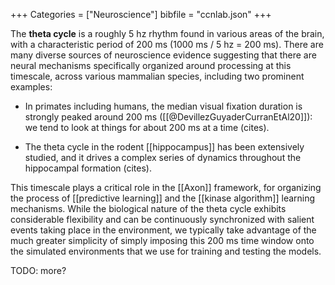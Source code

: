 +++
Categories = ["Neuroscience"]
bibfile = "ccnlab.json"
+++

The **theta cycle** is a roughly 5 hz rhythm found in various areas of the brain, with a characteristic period of 200 ms (1000 ms / 5 hz = 200 ms). There are many diverse sources of neuroscience evidence suggesting that there are neural mechanisms specifically organized around processing at this timescale, across various mammalian species, including two prominent examples:

* In primates including humans, the median visual fixation duration is strongly peaked around 200 ms ([[@DevillezGuyaderCurranEtAl20]]): we tend to look at things for about 200 ms at a time (cites).

* The theta cycle in the rodent [[hippocampus]] has been extensively studied, and it drives a complex series of dynamics throughout the hippocampal formation (cites).

This timescale plays a critical role in the [[Axon]] framework, for organizing the process of [[predictive learning]] and the [[kinase algorithm]] learning mechanisms. While the biological nature of the theta cycle exhibits considerable flexibility and can be continuously synchronized with salient events taking place in the environment, we typically take advantage of the much greater simplicity of simply imposing this 200 ms time window onto the simulated environments that we use for training and testing the models.

TODO: more?

